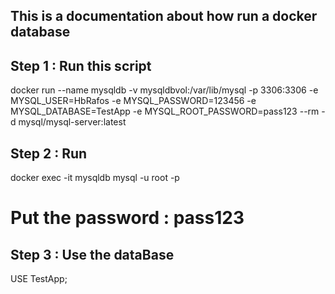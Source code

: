## This is a documentation about how run a docker database

## Step 1 : Run this script
docker run --name mysqldb -v mysqldbvol:/var/lib/mysql -p 3306:3306 -e MYSQL_USER=HbRafos -e MYSQL_PASSWORD=123456 -e MYSQL_DATABASE=TestApp -e MYSQL_ROOT_PASSWORD=pass123 --rm -d mysql/mysql-server:latest

## Step 2 : Run 
docker exec -it mysqldb mysql -u root -p

# Put the password : pass123

## Step 3 : Use the dataBase 
USE TestApp;

